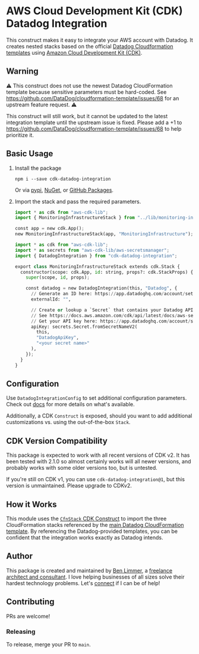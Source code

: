 # AWS Cloud Development Kit (CDK) Datadog Integration

This construct makes it easy to integrate your AWS account with Datadog. It
creates nested stacks based on the official
[Datadog Cloudformation templates](https://github.com/DataDog/cloudformation-template/blob/master/aws/main.yaml)
using [Amazon Cloud Development Kit (CDK)](https://aws.amazon.com/cdk/).

## Warning

:warning: This construct does not use the newest Datadog CloudFormation template because sensitive
parameters must be hard-coded. See https://github.com/DataDog/cloudformation-template/issues/68 for an upstream
feature request. :warning:

This construct will still work, but it cannot be updated to the latest integration template until the upstream
issue is fixed. Please add a +1 to https://github.com/DataDog/cloudformation-template/issues/68 to help
prioritize it.

## Basic Usage

1. Install the package

   ```console
   npm i --save cdk-datadog-integration
   ```

   Or via [pypi](https://pypi.org/project/cdk-datadog-integration/),
   [NuGet](https://www.nuget.org/packages/BenLimmer.CdkDatadogIntegration/), or
   [GitHub Packages](https://github.com/blimmer/cdk-datadog-integration/packages).
2. Import the stack and pass the required parameters.

   ```python
   import * as cdk from "aws-cdk-lib";
   import { MonitoringInfrastructureStack } from "../lib/monitoring-infrastructure-stack";

   const app = new cdk.App();
   new MonitoringInfrastructureStack(app, "MonitoringInfrastructure");
   ```

   ```python
   import * as cdk from "aws-cdk-lib";
   import * as secrets from "aws-cdk-lib/aws-secretsmanager";
   import { DatadogIntegration } from "cdk-datadog-integration";

   export class MonitoringInfrastructureStack extends cdk.Stack {
     constructor(scope: cdk.App, id: string, props?: cdk.StackProps) {
       super(scope, id, props);

       const datadog = new DatadogIntegration(this, "Datadog", {
         // Generate an ID here: https://app.datadoghq.com/account/settings#integrations/amazon-web-services
         externalId: "",

         // Create or lookup a `Secret` that contains your Datadog API Key
         // See https://docs.aws.amazon.com/cdk/api/latest/docs/aws-secretsmanager-readme.html for details on Secrets in CDK
         // Get your API key here: https://app.datadoghq.com/account/settings#api
         apiKey: secrets.Secret.fromSecretNameV2(
           this,
           "DatadogApiKey",
           "<your secret name>"
         ),
       });
     }
   }
   ```

## Configuration

Use `DatadogIntegrationConfig` to set additional configuration parameters. Check
out
[docs](/API.md#cdk-datadog-integration.DatadogIntegrationConfig)
for more details on what's available.

Additionally, a CDK `Construct` is exposed, should you want to add additional
customizations vs. using the out-of-the-box `Stack`.

## CDK Version Compatibility

This package is expected to work with all recent versions of CDK v2. It has been
tested with 2.1.0 so almost certainly works will all newer versions, and
probably works with some older versions too, but is untested.

If you're still on CDK v1, you can use `cdk-datadog-integration@1`, but this
version is unmaintained. Please upgrade to CDKv2.

## How it Works

This module uses the
[`CfnStack` CDK Construct](https://docs.aws.amazon.com/cdk/api/v2/docs/aws-cdk-lib.aws_cloudformation.CfnStack.html)
to import the three CloudFormation stacks referenced by the
[main Datadog CloudFormation template](https://github.com/DataDog/cloudformation-template/tree/master/aws).
By referencing the Datadog-provided templates, you can be confident that the
integration works exactly as Datadog intends.

## Author

This package is created and maintained by
[Ben Limmer](https://www.linkedin.com/in/blimmer/), a
[freelance architect and consultant](https://benlimmer.com/freelance/). I love
helping businesses of all sizes solve their hardest technology problems. Let's
[connect](https://benlimmer.com/freelance/contact/) if I can be of help!

## Contributing

PRs are welcome!

### Releasing

To release, merge your PR to `main`.
